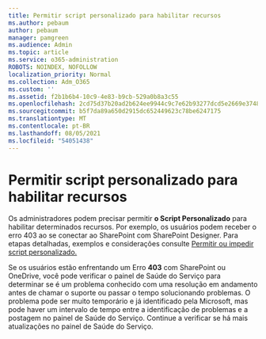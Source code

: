 ```yaml
---
title: Permitir script personalizado para habilitar recursos
ms.author: pebaum
author: pebaum
manager: pamgreen
ms.audience: Admin
ms.topic: article
ms.service: o365-administration
ROBOTS: NOINDEX, NOFOLLOW
localization_priority: Normal
ms.collection: Adm_O365
ms.custom: ''
ms.assetid: f2b1b6b4-10c9-4e83-b9cb-529a0b8a3c55
ms.openlocfilehash: 2cd75d37b20ad2b624ee9944c9c7e62b93277dcd5e2669e3748647636d99e1b0
ms.sourcegitcommit: b5f7da89a650d2915dc652449623c78be6247175
ms.translationtype: MT
ms.contentlocale: pt-BR
ms.lasthandoff: 08/05/2021
ms.locfileid: "54051438"
---
```

# <a name="allow-custom-script-to-enable-features"></a>Permitir script personalizado para habilitar recursos

Os administradores podem precisar permitir **o Script Personalizado** para habilitar determinados recursos. Por exemplo, os usuários podem receber o erro 403 ao se conectar ao SharePoint com SharePoint Designer. Para etapas detalhadas, exemplos e considerações consulte [Permitir ou impedir script personalizado.](https://docs.microsoft.com/sharepoint/allow-or-prevent-custom-script)

Se os usuários estão enfrentando um Erro **403** com SharePoint ou OneDrive, você pode verificar o painel de Saúde do Serviço para determinar se é um problema conhecido com uma resolução em andamento antes de chamar o suporte ou passar o tempo solucionando problemas. [](https://admin.microsoft.com/AdminPortal/Home#/servicehealth) O problema pode ser muito temporário e já identificado pela Microsoft, mas pode haver um intervalo de tempo entre a identificação de problemas e a postagem no painel de Saúde do Serviço. Continue a verificar se há mais atualizações no painel de Saúde do Serviço.

